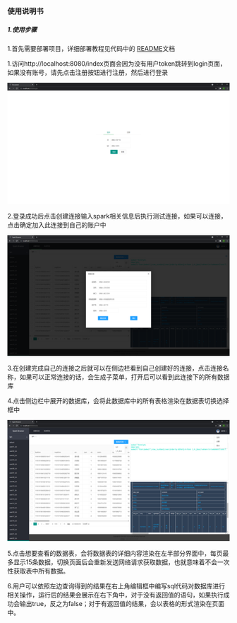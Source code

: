 ### 使用说明书

##### 1.使用步骤

1.首先需要部署项目，详细部署教程见代码中的 [README](./spark-desktop-server/README.md)文档

1.访问http://localhost:8080/index页面会因为没有用户token跳转到login页面，如果没有账号，请先点击注册按钮进行注册，然后进行登录

![](./spark-desktop-server/samples/login-register.png)

2.登录成功后点击创建连接输入spark相关信息后执行测试连接，如果可以连接，点击确定加入此连接到自己的账户中

![](./spark-desktop-server/samples/create-connection.png)

3.在创建完成自己的连接之后就可以在侧边栏看到自己创建好的连接，点击连接名称，如果可以正常连接的话，会生成子菜单，打开后可以看到此连接下的所有数据库

4.点击侧边栏中展开的数据库，会将此数据库中的所有表格渲染在数据表切换选择框中

![](./spark-desktop-server/samples/main.png)

5.点击想要查看的数据表，会将数据表的详细内容渲染在左半部分界面中，每页最多显示15条数据，切换页面后会重新发送网络请求获取数据，也就意味着不会一次性获取表中所有数据。

6.用户可以依照左边查询得到的结果在右上角编辑框中编写sql代码对数据库进行相关操作，运行后的结果会展示在右下角中，对于没有返回值的语句，如果执行成功会输出true，反之为false；对于有返回值的结果，会以表格的形式渲染在页面中。